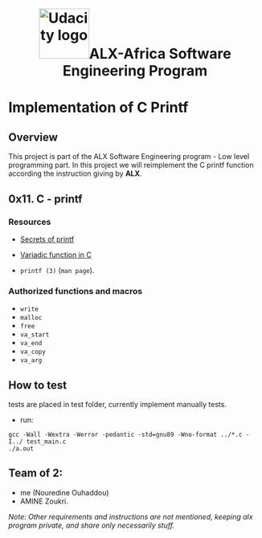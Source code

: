 
<h1  align="center"><img src="https://miro.medium.com/v2/resize:fit:2400/1*E1LonYGC5Fx4QLY4W5SaVA.jpeg" width="100" alt="Udacity logo">ALX-Africa Software Engineering Program</h1>

# Implementation of C Printf
## Overview
This project is part of the ALX Software Engineering program - Low level programming part.
In this project we will reimplement the C printf function according the instruction giving by **ALX**.

## 0x11. C - printf
### Resources
- [Secrets of printf](https://intranet.alxswe.com/rltoken/7Vw7aUWgwC7JYUrqI4bh4Q)
- [Variadic function in C](https://www.gnu.org/software/libc/manual/html_node/Variadic-Functions.html)

- `printf (3)` (`man page`).

### Authorized functions and macros
- `write`
- `malloc`
- `free`
- `va_start`
- `va_end`
- `va_copy`
- `va_arg`

## How to test
tests are placed in test folder, currently implement manually tests.
- run:
```shell
gcc -Wall -Wextra -Werror -pedantic -std=gnu89 -Wno-format ../*.c -I../ test_main.c
./a.out
```

## Team of 2:
- me (Nouredine Ouhaddou)
- AMINE Zoukri.

*Note: Other requirements and instructions are not mentioned, keeping alx program private, and share only necessarily stuff.*
